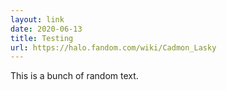 ```yaml
---
layout: link
date: 2020-06-13
title: Testing
url: https://halo.fandom.com/wiki/Cadmon_Lasky
---
```


This is a bunch of random text.
